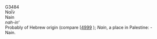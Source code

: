 <body>
  <p>G3484<br>  Ναΐ́ν  <br> Nain  <br><i>nah-in‘ </i><br>Probably of Hebrew origin (compare [<a href="h4999.htm">4999</a> ); <i>Nain</i>, a place in Palestine: - Nain.<br></p>
 </body>